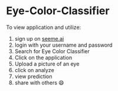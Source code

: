 # Eye-Color-Classifier
To view application and utilize:
1. sign up on [seeme.ai](/app.seeme.ai)
2. login with your username and password
3. Search for Eye Color Classifier
4. Click on the application
5. Upload a picture of an eye
6. click on analyze
7. view prediction
8. share with others 😄
